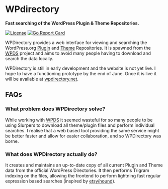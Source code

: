 # WPdirectory

**Fast searching of the WordPress Plugin & Theme Repositories.**

[![License](https://img.shields.io/badge/license-MIT-red.svg)](https://github.com/wpdirectory/wpdir/blob/master/LICENSE) [![Go Report Card](https://goreportcard.com/badge/github.com/wpdirectory/wpdir)](https://goreportcard.com/report/github.com/wpdirectory/wpdir)

WPDirectory provides a web interface for viewing and searching the WordPress.org [Plugin](https://plugins.svn.wordpress.org/) and [Theme](https://themes.svn.wordpress.org/) Repositories. It is spawned from the [WPDS](https://github.com/PeterBooker/wpds) project and aims to avoid many people having to download and search the data locally.

WPDirectory is still in early development and the website is not yet live. I hope to have a functioning prototype by the end of June. Once it is live it will be available at [wpdirectory.net](https://wpdirectory.net).

## FAQs

### What problem does WPDirectory solve?

While working with [WPDS](https://github.com/PeterBooker/wpds) it seemed wasteful for so many people to be using Slurpers to download all theme/plugin files and perform individual searches. I realise that a web based tool providing the same service might be better faster and allow for easier collaboration, and so WPDirectory was borne.

### What does WPDirectory actually do?

It creates and maintains an up-to-date copy of all current Plugin and Theme data from the official WordPress Directories. It then performs Trigram indexing on the files, allowing the frontend to perform lightning fast regular expression based searches (inspired by [etsy/hound](https://github.com/etsy/hound)).